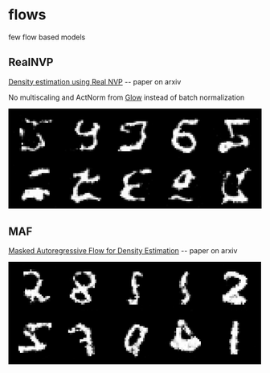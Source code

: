 # flows
few flow based models

## RealNVP
[Density estimation using Real NVP](https://arxiv.org/abs/1605.08803) -- paper on arxiv

No multiscaling and ActNorm from [Glow](https://arxiv.org/abs/1807.03039) instead of batch normalization

![realnvp_mnist](generated/realnvp_mnist.png?raw=true)

## MAF

[Masked Autoregressive Flow for Density Estimation](https://arxiv.org/abs/1705.07057) -- paper on arxiv

![maf_mnist](generated/maf_mnist.png?raw=true)
